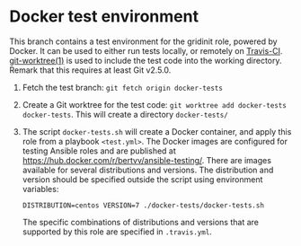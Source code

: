 # Docker test environment

This branch contains a test environment for the gridinit role, powered by Docker. It can be used to either run tests locally, or remotely on [Travis-CI](https://travis-ci.org/).  [git-worktree(1)](https://git-scm.com/docs/git-worktree) is used to include the test code into the working directory. Remark that this requires at least Git v2.5.0.

1. Fetch the test branch: `git fetch origin docker-tests`
2. Create a Git worktree for the test code: `git worktree add docker-tests docker-tests`. This will create a directory `docker-tests/`
3. The script `docker-tests.sh` will create a Docker container, and apply this role from a playbook `<test.yml>`. The Docker images are configured for testing Ansible roles and are published at <https://hub.docker.com/r/bertvv/ansible-testing/>. There are images available for several distributions and versions. The distribution and version should be specified outside the script using environment variables:

    ```
    DISTRIBUTION=centos VERSION=7 ./docker-tests/docker-tests.sh
    ```

    The specific combinations of distributions and versions that are supported by this role are specified in `.travis.yml`.


